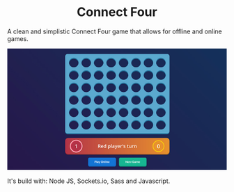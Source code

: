 <h1 style="text-align:center;">Connect Four</h1>

A clean and simplistic Connect Four game that allows for offline and online games.

<img src="img/boardScreenshot.jpg" alt="Image of the Connect Four game"/>

It's build with: Node JS, Sockets.io, Sass and Javascript.
